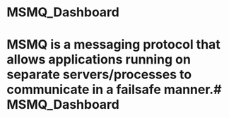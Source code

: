# MSMQ_Dashboard
# MSMQ is a messaging protocol that allows applications running on separate servers/processes to communicate in a failsafe manner.# MSMQ_Dashboard
